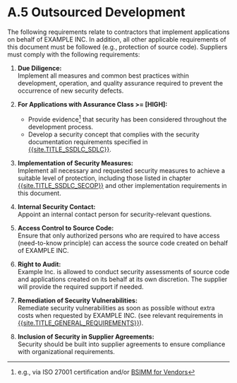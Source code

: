 # A.5 Outsourced Development 

The following requirements relate to contractors that implement applications on behalf of EXAMPLE INC. In addition, all other applicable requirements of this document must be followed (e.g., protection of source code). Suppliers must comply with the following requirements:

1. **Due Diligence:**  
   Implement all measures and common best practices within development, operation, and quality assurance required to prevent the occurrence of new security defects.

2. **For Applications with Assurance Class >= [HIGH]:**  
   - Provide evidence[^1] that security has been considered throughout the development process.
   - Develop a security concept that complies with the security documentation requirements specified in [{{site.TITLE_SSDLC_SDLC}}]({{site.URL_SSDLC_SDLC}}).

3. **Implementation of Security Measures:**  
   Implement all necessary and requested security measures to achieve a suitable level of protection, including those listed in chapter [{{site.TITLE_SSDLC_SECOP}}]({{site.URL_SSDLC_SECOP}}) and other implementation requirements in this document.

4. **Internal Security Contact:**  
   Appoint an internal contact person for security-relevant questions.

5. **Access Control to Source Code:**  
   Ensure that only authorized persons who are required to have access (need-to-know principle) can access the source code created on behalf of EXAMPLE INC.

6. **Right to Audit:**  
   Example Inc. is allowed to conduct security assessments of source code and applications created on its behalf at its own discretion. The supplier will provide the required support if needed.

7. **Remediation of Security Vulnerabilities:**  
   Remediate security vulnerabilities as soon as possible without extra costs when requested by EXAMPLE INC. (see relevant requirements in [{{site.TITLE_GENERAL_REQUIREMENTS}}]({{site.URL_GENERAL_REQUIREMENTS}})).

8. **Inclusion of Security in Supplier Agreements:**  
   Security should be built into supplier agreements to ensure compliance with organizational requirements.

[^1]: e.g., via ISO 27001 certification and/or [BSIMM for Vendors](https://www.bsimm.com/about/bsimm-for-vendors)
